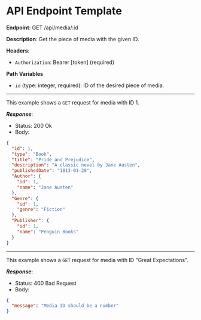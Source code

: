 # API Endpoint Template

**Endpoint**:
GET /api/media/:id

**Description**: Get the piece of media with the given ID.

**Headers**:

- `Authorization`: Bearer [token] (required)

**Path Variables**

- `id` (type: integer, required): ID of the desired piece of media.

---

This example shows a `GET` request for media with ID 1.

**_Response_**:

- Status: 200 Ok
- Body:

```json
{
  "id": 1,
  "type": "Book",
  "title": "Pride and Prejudice",
  "description": "A classic novel by Jane Austen",
  "publishedDate": "1813-01-28",
  "Author": {
    "id": 1,
    "name": "Jane Austen"
  },
  "Genre": {
    "id": 1,
    "genre": "Fiction"
  },
  "Publisher": {
    "id": 1,
    "name": "Penguin Books"
  }
}
```

---

This example shows a `GET` request for media with ID "Great Expectations".

**_Response_**:

- Status: 400 Bad Request
- Body:

```json
{
  "message": "Media ID should be a number"
}
```
